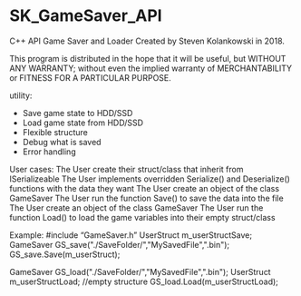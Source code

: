 # SK_GameSaver_API
C++ API Game Saver and Loader
Created by Steven Kolankowski in 2018.

  This program is distributed in the hope that it will be useful,
  but WITHOUT ANY WARRANTY; without even the implied warranty of
  MERCHANTABILITY or FITNESS FOR A PARTICULAR PURPOSE. 

utility:
- Save game state to HDD/SSD
- Load game state from HDD/SSD
- Flexible structure
- Debug what is saved
- Error handling

User cases:
The User create their struct/class that inherit from ISerializeable
The User implements overridden Serialize() and Deserialize() functions with the data they want
The User create an object of the class GameSaver
The User run the function Save() to save the data into the file
The User create an object of the class GameSaver
The User run the function Load() to load the game variables into their empty struct/class


Example:
#include “GameSaver.h”
UserStruct m_userStructSave;
GameSaver GS_save("./SaveFolder/","MySavedFile",".bin");
GS_save.Save(m_userStruct);

GameSaver GS_load("./SaveFolder/","MySavedFile",".bin");
UserStruct m_userStructLoad; //empty structure
GS_load.Load(m_userStructLoad);

